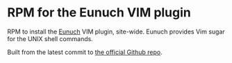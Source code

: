 # RPM for the Eunuch VIM plugin

RPM to install the [Eunuch](https://github.com/tpope/vim-eunuch) VIM plugin,
site-wide. Eunuch provides Vim sugar for the UNIX shell commands.

Built from the latest commit to [the official Github
repo](https://github.com/tpope/vim-eunuch).
